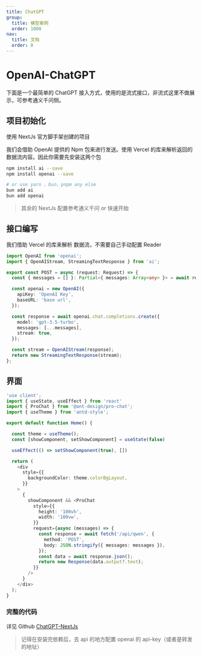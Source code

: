 ```yaml
---
title: ChatGPT
group:
  title: 模型案例
  order: 1000
nav:
  title: 文档
  order: 0
---
```


# OpenAI-ChatGPT

下面是一个最简单的 ChatGPT 接入方式，使用的是流式接口，非流式这里不做展示，可参考通义千问侧。

## 项目初始化

使用 NextJs 官方脚手架创建的项目

我们会借助 OpenAI 提供的 Npm 包来进行发送。使用 Vercel 的库来解析返回的数据流内容。因此你需要先安装这两个包

```bash
npm install ai --save
npm install openai --save

# or use yarn 、bun、pnpm any else
bun add ai
bun add openai
```

> 其余的 NextJs 配置参考通义千问 or 快速开始

## 接口编写

我们借助 Vercel 的库来解析 数据流，不需要自己手动配置 Reader

```ts
import OpenAI from 'openai';
import { OpenAIStream, StreamingTextResponse } from 'ai';

export const POST = async (request: Request) => {
  const { messages = [] }: Partial<{ messages: Array<any> }> = await request.json();

  const openai = new OpenAI({
    apiKey: 'OpenAI Key',
    baseURL: 'base url',
  });

  const response = await openai.chat.completions.create({
    model: 'gpt-3.5-turbo',
    messages: [...messages],
    stream: true,
  });

  const stream = OpenAIStream(response);
  return new StreamingTextResponse(stream);
};
```

## 界面

```ts
'use client';
import { useState, useEffect } from 'react'
import { ProChat } from '@ant-design/pro-chat';
import { useTheme } from 'antd-style';

export default function Home() {

  const theme = useTheme();
  const [showComponent, setShowComponent] = useState(false)

  useEffect(() => setShowComponent(true), [])

  return (
    <div
      style={{
        backgroundColor: theme.colorBgLayout,
      }}
    >
      {
        showComponent && <ProChat
          style={{
            height: '100vh',
            width: '100vw',
          }}
          request={async (messages) => {
            const response = await fetch('/api/qwen', {
              method: 'POST',
              body: JSON.stringify({ messages: messages }),
            });
            const data = await response.json();
            return new Response(data.output?.text);
          }}
        />
      }
    </div>
  );
}

```

### 完整的代码

详见 Github [ChatGPT-NextJs](https://github.com/ant-design/pro-chat/tree/main/demos/chatgpt-nextjs)

> 记得在安装完依赖后，去 api 的地方配置 openai 的 api-key（或者是转发的地址）
